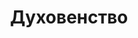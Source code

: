 ---
title: Духовенство
omit_header_text: true
description: Священнический чин
type: page
menu:
    main:
        parent: Монастырь
        weight: 32
        url: "монастырь/духовенство/"
---